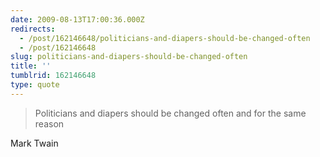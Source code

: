 ```yaml
---
date: 2009-08-13T17:00:36.000Z
redirects:
  - /post/162146648/politicians-and-diapers-should-be-changed-often
  - /post/162146648
slug: politicians-and-diapers-should-be-changed-often
title: ''
tumblrid: 162146648
type: quote
---
```

> Politicians and diapers should be changed often and for the same reason

Mark Twain

